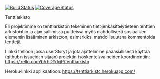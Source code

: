 [![Build Status](https://travis-ci.org/corvidian/tenttiarkisto.svg?branch=master)](https://travis-ci.org/corvidian/tenttiarkisto)
[![Coverage Status](https://img.shields.io/coveralls/Corvidian/tenttiarkisto.svg)](https://coveralls.io/r/Corvidian/tenttiarkisto)

Tenttiarkisto

Eli projektimme on tenttiarkiston tekeminen tietojenkäsittelytieteen tenttien arkistointiin ja ajan sallimissa puitteissa myös mahdollisesti sosiaalisen elementin lisääminen arkistoon, esimerkiksi mahdollisuutena kommentoida tenttejä.

Linkki trelloon jossa userStoryt ja jota ajattelimme pääasiallisesti käyttää (githubin issueiden sijaan) projektin työskentelyvaiheiden koordinointiin: https://trello.com/b/rhDYdnjP/tenttiarkisto

Heroku-linkki applikaatioon: https://tenttiarkisto.herokuapp.com/
